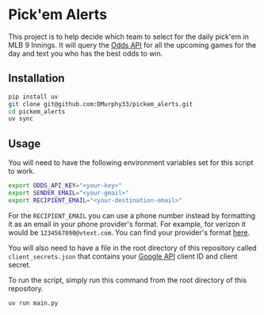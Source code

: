 # Pick'em Alerts

This project is to help decide which team to select for the daily pick'em in MLB 9 Innings. It will query the [Odds API](https://the-odds-api.com/) for all the upcoming games for the day and text you who has the best odds to win.

## Installation

```bash
pip install uv
git clone git@github.com:DMurphy33/pickem_alerts.git
cd pickem_alerts
uv sync
```

## Usage
You will need to have the following environment variables set for this script to work.

```bash
export ODDS_API_KEY="<your-key>"
export SENDER_EMAIL="<your-gmail>"
export RECIPIENT_EMAIL="<your-destination-email>"
```

For the `RECIPIENT_EMAIL` you can use a phone number instead by formatting it as an email in your phone provider's format. For example, for verizon it would be `1234567890@vtext.com`. You can find your provider's format [here](https://avtech.com/articles/138/list-of-email-to-sms-addresses/).

You will also need to have a file in the root directory of this repository called `client_secrets.json` that contains your [Google API](https://console.cloud.google.com/apis/credentials) client ID and client secret.

To run the script, simply run this command from the root directory of this repository.

```bash
uv run main.py
```